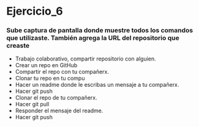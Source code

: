 # Ejercicio_6

### Sube captura de pantalla donde muestre todos los comandos que utilizaste. También agrega la URL del repositorio que creaste

- Trabajo colaborativo, compartir repositorio con alguien.
- Crear un repo en GitHub
- Compartir el repo con tu compañerx.
- Clonar tu repo en tu compu
- Hacer un readme donde le escribas un mensaje a tu compañerx.
- Hacer git push
- Clonar el repo de tu compañerx.
- Hacer git pull
- Responder el mensaje del readme.
- Hacer git push

